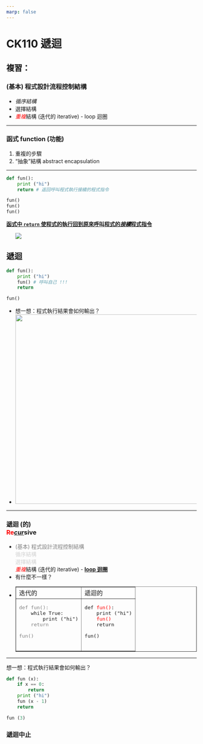 ```yaml
---
marp: false
---
```


# CK110 遞迴

## 複習：

### (基本) 程式設計流程控制結構

* *循序結構*  
* 選擇結構  
* <span style="color:red">*重複*</span>結構 (迭代的 iterative) - loop 迴圈  

---

### 函式 function (功能)  

  1. 重複的步驟  
  2. “抽象”結構 abstract encapsulation  

---
<!--# Python-->
```python
def fun():
    print ("hi")
    return # 返回呼叫程式執行接續的程式指令

fun()
fun()
fun()
```

<!--
```C++
// C++
void fun () {
    cout << "hi" << endl;
    return;
}

int main () {
    fun();
    fun();
    fun();
    return 0;
}
```
-->

<span style="text-decoration: underline"><b>函式中 ```return``` 使程式的執行回到原來呼叫程式的*接續*程式指令</b></span>  

<ul class="incremental">
<img src="https://nandemoi.github.io/slides/func.gif">  
</ul>

## 遞迴

```python
def fun():
    print ("hi")
    fun() # 呼叫自己 !!!
    return

fun()
```

<ul class="incremental">
  <li>想一想：程式執行結果會如何輸出？</li>
  <li><img src="https://nandemoi.github.io/slides/recur.gif" width="800" height="500"/></li>
</ul>

---

### 遞迴 (的) <br/><span style="color:red">Re</span><span style="text-decoration:underline">*cur*</span>sive  

<ul class="incremental"> 
<li><span style="color:gray">(基本) 程式設計流程控制結構</span><br>
  <span style="color:lightgray">循序結構<br>
  選擇結構<br></span>
  <span style="color:red"><i>重複</i></span>結構 (迭代的 iterative) - <b><span style="text-decoration: underline">loop 迴圈</span></b>
</li>
<li>有什麼不一樣？</li>
<li><table border="1">
  <tr><td>迭代的</td><td>遞迴的</td></tr>
  <tr>
  <td><pre>
<span style="color:gray">def fun():</span>
    while True:
        print ("hi")
    <span style="color:gray">return</br>
fun()</span>
  </pre></td>
  <td><pre>
def <span style="color:red">fun()</span>:
    print ("hi")
    <span style="color:red">fun()</span>
    return<br>
fun()
  </pre></td>
  </tr>
</table></li>
</ul>

---

想一想：程式執行結果會如何輸出？

```python
def fun (x):
    if x == 0:
        return
    print ("hi")
    fun (x - 1)
    return

fun (3)
```

### 遞迴中止
